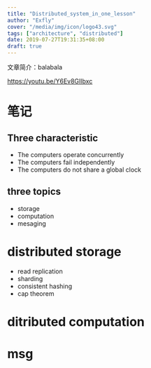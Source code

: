 ```yaml
---
title: "Distributed_system_in_one_lesson"
author: "Exfly"
cover: "/media/img/icon/logo43.svg"
tags: ["architecture", "distributed"]
date: 2019-07-27T19:31:35+08:00
draft: true
---
```


文章简介：balabala

<!--more-->

https://youtu.be/Y6Ev8GIlbxc

# 笔记

## Three characteristic

- The computers operate concurrently
- The computers fail independently
- The computers do not share a global clock

## three topics

- storage
- computation
- mesaging

# distributed storage

- read replication
- sharding
- consistent hashing
- cap theorem

# ditributed computation
# msg

